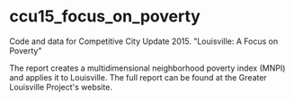 # ccu15_focus_on_poverty
Code and data for Competitive City Update 2015. "Louisville: A Focus on Poverty"

The report creates a multidimensional neighborhood poverty index (MNPI) and applies it to Louisville. The full report can be found at the Greater Louisville Project's website.
